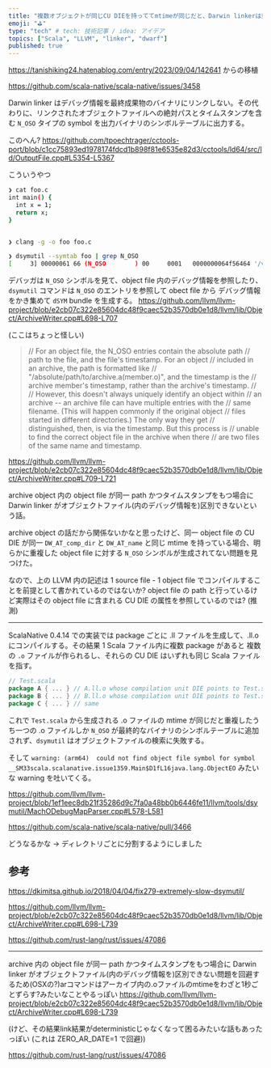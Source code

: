 ```yaml
---
title: "複数オブジェクトが同じCU DIEを持っててmtimeが同じだと、Darwin linkerは重複したオブジェクトのデバッグ情報を無視"
emoji: "⛳"
type: "tech" # tech: 技術記事 / idea: アイデア
topics: ["Scala", "LLVM", "linker", "dwarf"]
published: true
---
```


https://tanishiking24.hatenablog.com/entry/2023/09/04/142641 からの移植

https://github.com/scala-native/scala-native/issues/3458



Darwin linker はデバッグ情報を最終成果物のバイナリにリンクしない。その代わりに、リンクされたオブジェクトファイルへの絶対パスとタイムスタンプを含む `N_OSO` タイプの symbol を出力バイナリのシンボルテーブルに出力する。

このへん?
https://github.com/tpoechtrager/cctools-port/blob/c1cc75893ed1978174fdcd1b898f81e6535e82d3/cctools/ld64/src/ld/OutputFile.cpp#L5354-L5367


こういうやつ

```sh
❯ cat foo.c
int main() {
  int x = 1;
  return x;
}


❯ clang -g -o foo foo.c

❯ dsymutil --symtab foo | grep N_OSO
[     3] 00000061 66 (N_OSO        ) 00     0001   0000000064f56464 '/var/folders/xt/hyn73bjx4kl6hjj9sxnf1yzh0000gn/T/foo-e04e09.o'
```

デバッガは `N_OSO` シンボルを見て、object file 内のデバッグ情報を参照したり、`dsymutil` コマンドは `N_OSO` のエントリを参照して obect file から デバッグ情報をかき集めて `dSYM` bundle を生成する。 https://github.com/llvm/llvm-project/blob/e2cb07c322e85604dc48f9caec52b3570db0e1d8/llvm/lib/Object/ArchiveWriter.cpp#L698-L707


(ここはちょっと怪しい)


>   // For an object file, the N_OSO entries contain the absolute path
>  // path to the file, and the file's timestamp. For an object
>   // included in an archive, the path is formatted like
>  // "/absolute/path/to/archive.a(member.o)", and the timestamp is the
>  // archive member's timestamp, rather than the archive's timestamp.
>  //
>  // However, this doesn't always uniquely identify an object within
>  // an archive -- an archive file can have multiple entries with the
>  // same filename. (This will happen commonly if the original object
>  // files started in different directories.) The only way they get
>  // distinguished, then, is via the timestamp. But this process is
>  // unable to find the correct object file in the archive when there
>  // are two files of the same name and timestamp.

https://github.com/llvm/llvm-project/blob/e2cb07c322e85604dc48f9caec52b3570db0e1d8/llvm/lib/Object/ArchiveWriter.cpp#L709-L721

archive object 内の object file が同一 path かつタイムスタンプをもつ場合に Darwin linker がオブジェクトファイル(内のデバッグ情報を)区別できないという話。

archive object の話だから関係ないかなと思ったけど、同一 object file の CU DIE が同一 `DW_AT_comp_dir` と `DW_AT_name` と同じ mtime を持っている場合、明らかに重複した object file に対する `N_OSO` シンボルが生成されてない問題を見つけた。

なので、上の LLVM 内の記述は 1 source file - 1 object file でコンパイルすることを前提として書かれているのではないか? object file の path と行っているけど実際はその object file に含まれる CU DIE の属性を参照しているのでは? (推測)


---

ScalaNative 0.4.14 での実装では package ごとに .ll ファイルを生成して、.ll.o にコンパイルする。その結果 1 Scala ファイル内に複数 package があると 複数の `.o` ファイルが作られるし、それらの CU DIE はいずれも同じ Scala ファイルを指す。

```scala
// Test.scala
package A { ... } // A.ll.o whose compilation unit DIE points to Test.scala
package B { ... } // B.ll.o whose compilation unit DIE points to Test.scala
package C { ... } // same
```

これで `Test.scala` から生成される .o ファイルの mtime が同じだと重複したうち一つの .o ファイルしか `N_OSO` が最終的なバイナリのシンボルテーブルに追加されず、`dsymutil` はオブジェクトファイルの検索に失敗する。

そして `warning: (arm64)  could not find object file symbol for symbol __SM33scala.scalanative.issue1359.Main$D1fL16java.lang.ObjectEO` みたいな warning を吐いてくる。

https://github.com/llvm/llvm-project/blob/1ef1eec8db21f35286d9c7fa0a48bb0b6446fe11/llvm/tools/dsymutil/MachODebugMapParser.cpp#L578-L581



https://github.com/scala-native/scala-native/pull/3466

どうなるかな -> ディレクトリごとに分割するようにしました


## 参考



https://dkimitsa.github.io/2018/04/04/fix279-extremely-slow-dsymutil/



https://github.com/llvm/llvm-project/blob/e2cb07c322e85604dc48f9caec52b3570db0e1d8/llvm/lib/Object/ArchiveWriter.cpp#L698-L739

https://github.com/rust-lang/rust/issues/47086

---


archive 内の object file が同一 path かつタイムスタンプをもつ場合に Darwin linker がオブジェクトファイル(内のデバッグ情報を)区別できない問題を回避するため(OSXの?)arコマンドはアーカイブ内の.oファイルのmtimeをわざと1秒ごとずらす?みたいなことやるっぽい
https://github.com/llvm/llvm-project/blob/e2cb07c322e85604dc48f9caec52b3570db0e1d8/llvm/lib/Object/ArchiveWriter.cpp#L698-L739

(けど、その結果link結果がdeterministicじゃなくなって困るみたいな話もあったっぽい (これは ZERO_AR_DATE=1 で回避))

https://github.com/rust-lang/rust/issues/47086

